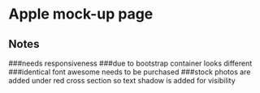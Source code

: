 # Apple mock-up page

## Notes


###needs responsiveness 
###due to bootstrap container looks different 
###identical font awesome needs to be purchased
###stock photos are added under red cross section so text shadow is added for visibility